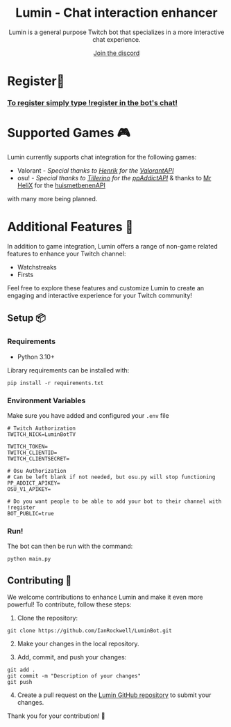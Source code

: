 <div align="center">

# Lumin - Chat interaction enhancer

Lumin is a general purpose Twitch bot that specializes in a more interactive chat experience.

[Join the discord](https://discord.gg/UzUaUkpC6g)

</div>

# Register👋

### [To register simply type !register in the bot's chat!](https://www.twitch.tv/LuminBotTV)

# Supported Games 🎮

Lumin currently supports chat integration for the following games:

- Valorant - *Special thanks to [Henrik](https://github.com/Henrik-3) for the [ValorantAPI](https://github.com/Henrik-3/unofficial-valorant-api)*
- osu! - *Special thanks to [Tillerino](https://github.com/Tillerino) for the [ppAddictAPI](https://tillerino.github.io/Tillerinobot/swagger/)* & thanks to [Mr HeliX](https://discord.gg/U3fZVX2B) for the [huismetbenenAPI](https://pp.huismetbenen.nl/)

with many more being planned.

# Additional Features 📙

In addition to game integration, Lumin offers a range of non-game related features to enhance your Twitch channel:

- Watchstreaks
- Firsts

Feel free to explore these features and customize Lumin to create an engaging and interactive experience for your Twitch community!

## Setup 📦

### Requirements

- Python 3.10+

Library requirements can be installed with:

```
pip install -r requirements.txt
```

### Environment Variables

Make sure you have added and configured your `.env` file

```
# Twitch Authorization
TWITCH_NICK=LuminBotTV

TWITCH_TOKEN=
TWITCH_CLIENTID=
TWITCH_CLIENTSECRET=

# Osu Authorization
# Can be left blank if not needed, but osu.py will stop functioning
PP_ADDICT_APIKEY=
OSU_V1_APIKEY=

# Do you want people to be able to add your bot to their channel with !register
BOT_PUBLIC=true
```

### Run!

The bot can then be run with the command:
```
python main.py
```

## Contributing 🚀

We welcome contributions to enhance Lumin and make it even more powerful! To contribute, follow these steps:

1. Clone the repository:

```
git clone https://github.com/IanRockwell/LuminBot.git
```

2. Make your changes in the local repository.

3. Add, commit, and push your changes:

```
git add .
git commit -m "Description of your changes"
git push
```

4. Create a pull request on the [Lumin GitHub repository](https://github.com/IanRockwell/LuminBot/pulls) to submit your changes.

Thank you for your contribution! 🎉
